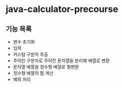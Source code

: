 # java-calculator-precourse

## 기능 목록
- 변수 초기화
- 입력
- 커스텀 구분자 추출
- 주어진 구분자로 주어진 문자열을 분리해 배열로 변환
- 문자열 배열을 정수형 배열로 형변환
- 정수형 배열의 합 계산
- 예외 처리